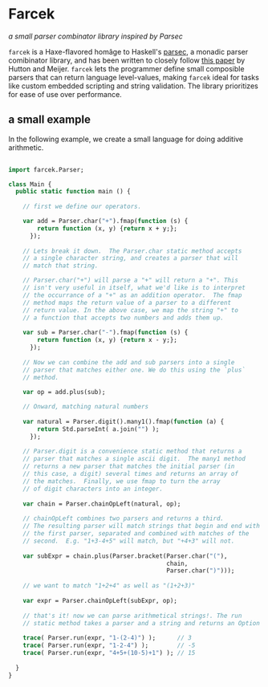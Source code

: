 # Farcek

*a small parser combinator library inspired by Parsec*

`farcek` is a Haxe-flavored homâge to Haskell's
[parsec](https://hackage.haskell.org/package/parsec), a monadic parser
comibinator library, and has been written to closely follow
[this paper](http://www.cs.nott.ac.uk/~pszgmh/monparsing.pdf) by
Hutton and Meijer.  `farcek` lets the programmer define small
composible parsers that can return language level-values, making
`farcek` ideal for tasks like custom embedded scripting and string
validation.  The library prioritizes for ease of use over performance.

## a small example

In the following example, we create a small language for doing
additive arithmetic.
```haxe
   
import farcek.Parser;

class Main {
  public static function main () {
   
	// first we define our operators.

	var add = Parser.char("+").fmap(function (s) {
	    return function (x, y) {return x + y;};
	  });
	  
    // Lets break it down.  The Parser.char static method accepts
    // a single character string, and creates a parser that will
    // match that string.

	// Parser.char("+") will parse a "+" will return a "+". This
    // isn't very useful in itself, what we'd like is to interpret
    // the occurrance of a "+" as an addition operator.  The fmap
    // method maps the return value of a parser to a different
    // return value. In the above case, we map the string "+" to 
	// a function that accepts two numbers and adds them up.
	
	var sub = Parser.char("-").fmap(function (s) {
	    return function (x, y) {return x - y;};
      });
	  
    // Now we can combine the add and sub parsers into a single
    // parser that matches either one. We do this using the `plus`
    // method.
	
	var op = add.plus(sub);

    // Onward, matching natural numbers
		
	var natural = Parser.digit().many1().fmap(function (a) {
	    return Std.parseInt( a.join("") );
	  });
	  
    // Parser.digit is a convenience static method that returns a
    // parser that matches a single ascii digit.  The many1 method
    // returns a new parser that matches the initial parser (in
    // this case, a digit) several times and returns an array of
    // the matches.  Finally, we use fmap to turn the array 
    // of digit characters into an integer.
	
	var chain = Parser.chainOpLeft(natural, op);
	
	// chainOpLeft combines two parsers and returns a third.  
    // The resulting parser will match strings that begin and end with
	// the first parser, separated and combined with matches of the
	// second.  E.g. "1+3-4+5" will match, but "+4+3" will not.
	
	var subExpr = chain.plus(Parser.bracket(Parser.char("("),
	                                        chain,
										    Parser.char(")")));
										   
    // we want to match "1+2+4" as well as "(1+2+3)"
	
	var expr = Parser.chainOpLeft(subExpr, op);
	
	// that's it! now we can parse arithmetical strings!. The run
    // static method takes a parser and a string and returns an Option
	
	trace( Parser.run(expr, "1-(2-4)") );      // 3
	trace( Parser.run(expr, "1-2-4") );        // -5
	trace( Parser.run(expr, "4+5+(10-5)+1") ); // 15
	
  }
}

```
